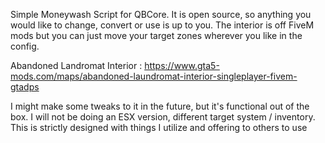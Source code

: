 Simple Moneywash Script for QBCore. It is open source, so anything you would like to change, convert or use is up to you. The interior is off FiveM mods but you can just move your target zones wherever you like in the config.

Abandoned Landromat Interior : https://www.gta5-mods.com/maps/abandoned-laundromat-interior-singleplayer-fivem-gtadps

I might make some tweaks to it in the future, but it's functional out of the box. I will not be doing an ESX version, different target system / inventory. This is strictly designed with things I utilize and offering to others to use
